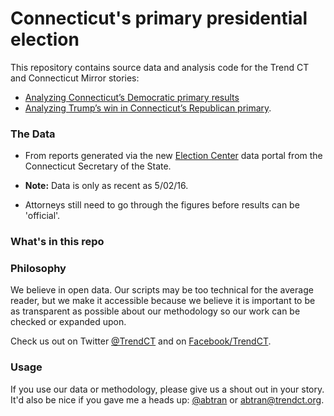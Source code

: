 
# Connecticut's primary presidential election

This repository contains source data and analysis code for the Trend CT and Connecticut Mirror stories:

* [Analyzing Connecticut’s Democratic primary results](http://trendct.org/2016/04/29/analyzing-connecticuts-democratic-primary-results/)
* [Analyzing Trump’s win in Connecticut’s Republican primary](http://trendct.org/2016/05/02/analyzing-trumps-win-in-connecticuts-primary-election/).

### The Data

* From reports generated via the new [Election Center](http://ctemspublic.pcctg.net/#/home) data portal from the Connecticut Secretary of the State.

* **Note:** Data is only as recent as 5/02/16.
* Attorneys still need to go through the figures before results can be 'official'.

### What's in this repo



### Philosophy

We believe in open data. Our scripts may be too technical for the average reader, but we make it accessible because we believe it is important to be as transparent as possible about our methodology so our work can be checked or expanded upon. 

Check us out on Twitter [@TrendCT](http://www.trendct.org) and on [Facebook/TrendCT](https://www.facebook.com/trendct/).

### Usage

If you use our data or methodology, please give us a shout out in your story. It'd also be nice if you gave me a heads up: [@abtran](http://www.twitter.com/abtran) or abtran@trendct.org.

